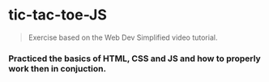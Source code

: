 # tic-tac-toe-JS
>
> Exercise based on the Web Dev Simplified video tutorial.

### Practiced the basics of HTML, CSS and JS and how to properly work then in conjuction.
